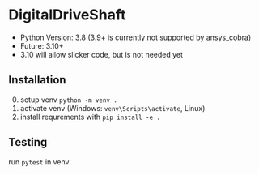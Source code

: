 # DigitalDriveShaft

- Python Version: 3.8 (3.9+ is currently not supported by ansys_cobra)
- Future: 3.10+
- 3.10 will allow slicker code, but is not needed yet

## Installation

0. setup venv `python -m venv .`
1. activate venv (Windows: `venv\Scripts\activate`, Linux)
2. install requrements with `pip install -e .`


## Testing

run `pytest` in venv